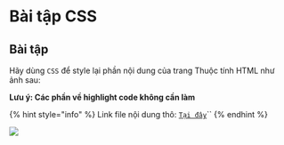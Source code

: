 # Bài tập CSS

## Bài tập

Hãy dùng `CSS` để style lại phần nội dung của trang Thuộc tính HTML như ảnh sau:

**Lưu ý: Các phần về highlight code không cần làm**

{% hint style="info" %}
Link file nội dung thô: [`Tại đây`](https://github.com/quangkhoi1228/quangkhoi1228-guide/blob/73f85bc7cce7f5578b6e5659a720176bea9305c2/frontend-can-ban/html-css/bai-tap-css/raw.html)``
{% endhint %}

![](<../../.gitbook/assets/image (67).png>)
